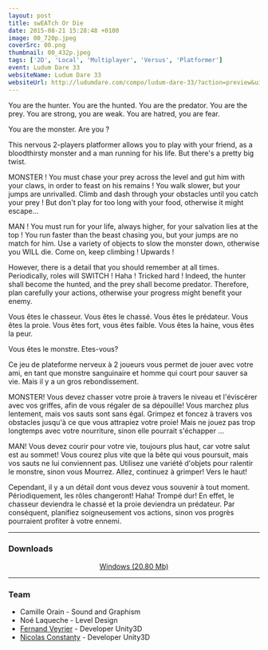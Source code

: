 ```yaml
---
layout: post
title: swEATch Or Die
date: 2015-08-21 15:28:48 +0100
image: 00_720p.jpeg
coverSrc: 00.png
thumbnail: 00_432p.jpeg
tags: ['2D', 'Local', 'Multiplayer', 'Versus', 'Platformer']
event: Ludum Dare 33
websiteName: Ludum Dare 33
websiteUrl: http://ludumdare.com/compo/ludum-dare-33/?action=preview&uid=56369
---
```

You are the hunter. You are the hunted.
You are the predator. You are the prey.
You are strong, you are weak. You are hatred, you are fear.

You are the monster. Are you ?

This nervous 2-players platformer allows you to play with your friend, as a bloodthirsty monster and a man running for his life. But there's a pretty big twist.

MONSTER ! You must chase your prey across the level and gut him with your claws, in order to feast on his remains ! You walk slower, but your jumps are unrivalled. Climb and dash through your obstacles until you catch your prey ! But don't play for too long with your food, otherwise it might escape...

MAN ! You must run for your life, always higher, for your salvation lies at the top ! You run faster than the beast chasing you, but your jumps are no match for him. Use a variety of objects to slow the monster down, otherwise you WILL die. Come on, keep climbing ! Upwards !

However, there is a detail that you should remember at all times. Periodically, roles will SWITCH ! Haha ! Tricked hard !
Indeed, the hunter shall become the hunted, and the prey shall become predator. Therefore, plan carefully your actions, otherwise your progress might benefit your enemy.

Vous êtes le chasseur. Vous êtes le chassé.
Vous êtes le prédateur. Vous êtes la proie.
Vous êtes fort, vous êtes faible. Vous êtes la haine, vous êtes la peur.

Vous êtes le monstre. Etes-vous?

Ce jeu de plateforme nerveux à 2 joueurs vous permet de jouer avec votre ami, en tant que monstre sanguinaire et homme qui court pour sauver sa vie. Mais il y a un gros rebondissement.

MONSTER! Vous devez chasser votre proie à travers le niveau et l'éviscérer avec vos griffes, afin de vous régaler de sa dépouille! Vous marchez plus lentement, mais vos sauts sont sans égal. Grimpez et foncez à travers vos obstacles jusqu'à ce que vous attrapiez votre proie! Mais ne jouez pas trop longtemps avec votre nourriture, sinon elle pourrait s'échapper ...

MAN! Vous devez courir pour votre vie, toujours plus haut, car votre salut est au sommet! Vous courez plus vite que la bête qui vous poursuit, mais vos sauts ne lui conviennent pas. Utilisez une variété d'objets pour ralentir le monstre, sinon vous Mourrez. Allez, continuez à grimper! Vers le haut!

Cependant, il y a un détail dont vous devez vous souvenir à tout moment. Périodiquement, les rôles changeront! Haha! Trompé dur!
En effet, le chasseur deviendra le chassé et la proie deviendra un prédateur. Par conséquent, planifiez soigneusement vos actions, sinon vos progrès pourraient profiter à votre ennemi.

***

### Downloads
<p style="text-align: center;margin: 0;"><a href="https://1drv.ms/u/s!AoYk8X2I2PMgmo54NiBvG2ncs-XO6w?e=ZN1lzX">Windows (20.80 Mb)</a></p>

***

### Team
* Camille Orain - Sound and Graphism
* Noé Laqueche - Level Design
* [Fernand Veyrier](https://www.linkedin.com/in/fernand-veyrier-26372596/) - Developer Unity3D
* [Nicolas Constanty](https://fr.linkedin.com/in/nicolas-constanty-653232113) - Developer Unity3D
